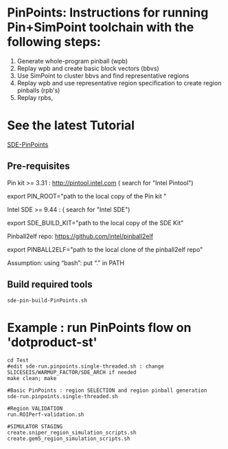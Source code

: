 # PinPoints:  Instructions for running Pin+SimPoint toolchain with the following steps:
  1. Generate whole-program pinball (wpb)
  2. Replay wpb and create basic block vectors (bbvs)
  3. Use SimPoint to cluster bbvs and find representative regions 
  4. Replay wpb and use representative region specification to create region pinballs (rpb's)
  5. Replay rpbs,

#  See the latest Tutorial 
[SDE-PinPoints](Documents/SDE-PinPoints-2024.pdf)

  
## Pre-requisites
Pin kit >= 3.31 : http://pintool.intel.com  ( search for "Intel Pintool")

export PIN_ROOT="path to the local copy of the Pin kit "

Intel SDE  >= 9.44  :  ( search for "Intel SDE") 

export SDE_BUILD_KIT="path to the  local copy of the SDE Kit"

Pinball2elf repo: https://github.com/intel/pinball2elf 

export PINBALL2ELF="path to the  local clone of the pinball2elf repo"

Assumption: using “bash”:  put “.” in PATH 

## Build required tools
```console
sde-pin-build-PinPoints.sh
```
# Example : run PinPoints flow on 'dotproduct-st'

```console
cd Test
#edit sde-run.pinpoints.single-threaded.sh : change SLICESEIS/WARMUP_FACTOR/SDE_ARCH if needed
make clean; make

#Basic PinPoints : region SELECTION and region pinball generation
sde-run.pinpoints.single-threaded.sh

#Region VALIDATION
run.ROIPerf-validation.sh

#SIMULATOR STAGING
create.sniper_region_simulation_scripts.sh
create.gem5_region_simulation_scripts.sh
```
